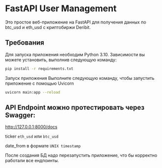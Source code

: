 
# FastAPI User Management

Это простое веб-приложение на FastAPI для получения данных по btc_usd и eth_usd с криптобиржи Deribit.

## Требования

Для запуска приложения необходим Python 3.10. 
Зависимости вы можете установить, выполнив следующую команду:

```bash
pip install -r requirements.txt
```
Запуск приложения
Выполните следующую команду, чтобы запустить приложение с помощью Uvicorn
```bash
uvicorn main:app --reload
```
## API Endpoint можно протестировать через Swagger:

http://127.0.0.1:8000/docs

ticker `eth_usd` или `btc_usd`

date_from в формате `UNIX timestamp`

После создания БД надо перезапустить приложение, что бы корректно работали все ендпоинты.
